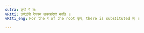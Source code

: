 ```yaml
---
sutra: कृपो रो लः
vRtti: कृपेर्द्धातो रेफस्य लकारादेशो भवति ॥
vRtti_eng: For the र of the root कृप्, there is substituted ल् ॥

---
```

